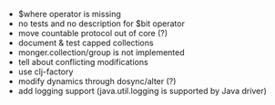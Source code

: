 
- $where operator is missing
- no tests and no description for $bit operator
- move countable protocol out of core (?)
- document & test capped collections
- monger.collection/group is not implemented
- tell about conflicting modifications
- use clj-factory
- modify dynamics through dosync/alter (?)
- add logging support (java.util.logging is supported by Java driver)